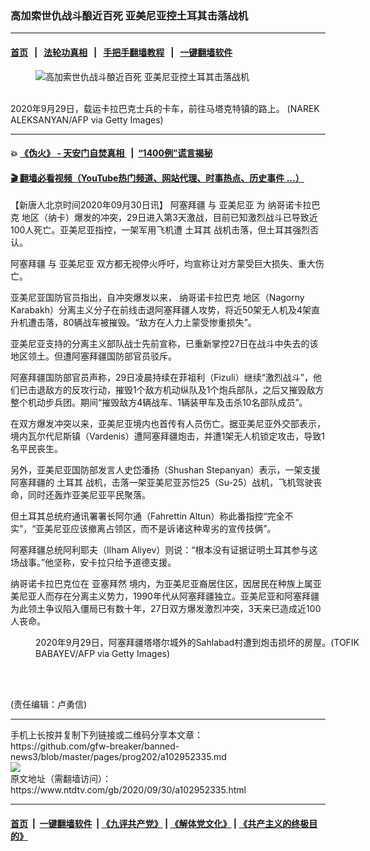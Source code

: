 ### 高加索世仇战斗酿近百死 亚美尼亚控土耳其击落战机
------------------------

#### [首页](https://github.com/gfw-breaker/banned-news3/blob/master/README.md) &nbsp;&nbsp;|&nbsp;&nbsp; [法轮功真相](https://github.com/begood0513/basic/blob/master/README.md)  &nbsp;&nbsp;|&nbsp;&nbsp; [手把手翻墙教程](https://github.com/gfw-breaker/guides/wiki)  &nbsp;&nbsp;|&nbsp;&nbsp; [一键翻墙软件](https://github.com/gfw-breaker/nogfw/blob/master/README.md)  



<div><div class="featured_image">
 <figure>
  <img alt="高加索世仇战斗酿近百死 亚美尼亚控土耳其击落战机" src="https://i.ntdtv.com/assets/uploads/2020/09/GettyImages-1228789493-800x450.jpg"/>
 </figure><br/>
 <span class="caption">
  2020年9月29日，载运卡拉巴克士兵的卡车，前往马塔克特镇的路上。 (NAREK ALEKSANYAN/AFP via Getty Images)
 </span>
</div>
</div><hr/>

#### 💥 [《伪火》 - 天安门自焚真相 ](http://158.247.195.190:10000/videos/blog/weihuo.html)&nbsp; |&nbsp; [“1400例”谎言揭秘  ](http://158.247.195.190:10000/videos/blog/jiexi1400.html)

#### [ 🎬  翻墙必看视频（YouTube热门频道、网站代理、时事热点、历史事件 ...）](https://github.com/gfw-breaker/links/blob/master/banned.md)

<div><div class="post_content" itemprop="articleBody">
 <p>
  【新唐人北京时间2020年09月30日讯】
  <ok href="https://www.ntdtv.com/gb/阿塞拜疆.htm">
   阿塞拜疆
  </ok>
  与
  <ok href="https://www.ntdtv.com/gb/亚美尼亚.htm">
   亚美尼亚
  </ok>
  为
  <ok href="https://www.ntdtv.com/gb/纳哥诺卡拉巴克.htm">
   纳哥诺卡拉巴克
  </ok>
  地区（纳卡）爆发的冲突，29日进入第3天激战，目前已知激烈战斗已导致近100人死亡。亚美尼亚指控，一架军用飞机遭
  <ok href="https://www.ntdtv.com/gb/土耳其.htm">
   土耳其
  </ok>
  战机击落，但土耳其强烈否认。
 </p>
 <p>
  <ok href="https://www.ntdtv.com/gb/阿塞拜疆.htm">
   阿塞拜疆
  </ok>
  与
  <ok href="https://www.ntdtv.com/gb/亚美尼亚.htm">
   亚美尼亚
  </ok>
  双方都无视停火呼吁，均宣称让对方蒙受巨大损失、重大伤亡。
 </p>
 <p>
  亚美尼亚国防官员指出，自冲突爆发以来，
  <ok href="https://www.ntdtv.com/gb/纳哥诺卡拉巴克.htm">
   纳哥诺卡拉巴克
  </ok>
  地区（Nagorny Karabakh）分离主义分子在前线击退阿塞拜疆人攻势，将近50架无人机及4架直升机遭击落，80辆战车被摧毁。“敌方在人力上蒙受惨重损失”。
 </p>
 <p>
  亚美尼亚支持的分离主义部队战士先前宣称，已重新掌控27日在战斗中失去的该地区领土。但遭阿塞拜疆国防部官员驳斥。
 </p>
 <p>
  阿塞拜疆国防部官员声称，29日凌晨持续在菲祖利（Fizuli）继续“激烈战斗”，他们已击退敌方的反攻行动，摧毁1个敌方机动纵队及1个炮兵部队，之后又摧毁敌方整个机动步兵团。期间“摧毁敌方4辆战车、1辆装甲车及击杀10名部队成员”。
 </p>
 <p>
  在双方爆发冲突以来，亚美尼亚境内也首传有人员伤亡。据亚美尼亚外交部表示，境内瓦尔代尼斯镇（Vardenis）遭阿塞拜疆炮击，并遭1架无人机锁定攻击，导致1名平民丧生。
 </p>
 <p>
  另外，亚美尼亚国防部发言人史岱潘扬（Shushan Stepanyan）表示，一架支援阿塞拜疆的
  <ok href="https://www.ntdtv.com/gb/土耳其.htm">
   土耳其
  </ok>
  战机，击落一架亚美尼亚苏恺25（Su-25）战机，飞机驾驶丧命，同时还轰炸亚美尼亚平民聚落。
 </p>
 <p>
  但土耳其总统府通讯署署长阿尔通（Fahrettin Altun）称此番指控“完全不实”，“亚美尼亚应该撤离占领区，而不是诉诸这种卑劣的宣传技俩”。
 </p>
 <p>
  阿塞拜疆总统阿利耶夫（Ilham Aliyev）则说：“根本没有证据证明土耳其参与这场战事。”他坚称，安卡拉只给予道德支援。
 </p>
 <div class="video_fit_container">
 </div>
 <p>
  纳哥诺卡拉巴克位在
  <ok href="https://www.ntdtv.com/gb/亚塞拜然.htm">
   亚塞拜然
  </ok>
  境内，为亚美尼亚裔居住区，因居民在种族上属亚美尼亚人而存在分离主义势力，1990年代从阿塞拜疆独立。亚美尼亚和阿塞拜疆为此领土争议陷入僵局已有数十年，27日双方爆发激烈冲突，3天来已造成近100人丧命。
 </p>
 <figure class="wp-caption alignnone" id="attachment_102952371" style="width: 600px">
  <img alt="" class="size-medium wp-image-102952371" src="https://i.ntdtv.com/assets/uploads/2020/09/GettyImages-1228782693-600x407.jpg">
   <br/><figcaption class="wp-caption-text">
    2020年9月29日，阿塞拜疆塔塔尔城外的Sahlabad村遭到炮击损坏的房屋。(TOFIK BABAYEV/AFP via Getty Images)
   </figcaption><br/>
  </img>
 </figure><br/>
 <p>
  (责任编辑：卢勇信)
 </p>
 <div class="single_ad">
 </div>
</div>
</div>
<hr/>
手机上长按并复制下列链接或二维码分享本文章：<br/>
https://github.com/gfw-breaker/banned-news3/blob/master/pages/prog202/a102952335.md <br/>
<a href='https://github.com/gfw-breaker/banned-news3/blob/master/pages/prog202/a102952335.md'><img src='https://github.com/gfw-breaker/banned-news3/blob/master/pages/prog202/a102952335.md.png'/></a> <br/>
原文地址（需翻墙访问）：https://www.ntdtv.com/gb/2020/09/30/a102952335.html


------------------------
#### [首页](https://github.com/gfw-breaker/banned-news3/blob/master/README.md) &nbsp;|&nbsp; [一键翻墙软件](https://github.com/gfw-breaker/nogfw/blob/master/README.md) &nbsp;| [《九评共产党》](https://github.com/gfw-breaker/9ping.md/blob/master/README.md#九评之一评共产党是什么) | [《解体党文化》](https://github.com/gfw-breaker/jtdwh.md/blob/master/README.md) | [《共产主义的终极目的》](https://github.com/gfw-breaker/gczydzjmd.md/blob/master/README.md)


<img src='http://gfw-breaker.win/banned-news3/pages/prog202/a102952335.md' width='0px' height='0px'/>
